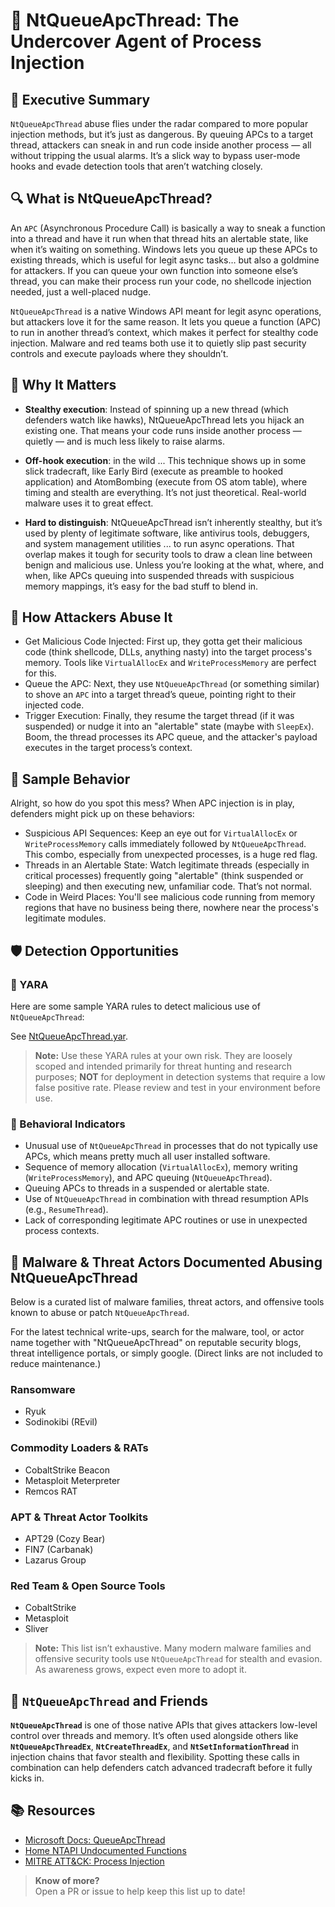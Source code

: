 # 🧪 NtQueueApcThread: The Undercover Agent of Process Injection

## 🚀 Executive Summary

`NtQueueApcThread` abuse flies under the radar compared to more popular injection methods, but it’s just as dangerous. By queuing APCs to a target thread, attackers can sneak in and run code inside another process — all without tripping the usual alarms. It’s a slick way to bypass user-mode hooks and evade detection tools that aren’t watching closely.

## 🔍 What is NtQueueApcThread?

An `APC` (Asynchronous Procedure Call) is basically a way to sneak a function into a thread and have it run when that thread hits an alertable state, like when it’s waiting on something. Windows lets you queue up these APCs to existing threads, which is useful for legit async tasks… but also a goldmine for attackers. If you can queue your own function into someone else’s thread, you can make their process run your code, no shellcode injection needed, just a well-placed nudge.

`NtQueueApcThread` is a native Windows API meant for legit async operations, but attackers love it for the same reason. It lets you queue a function (APC) to run in another thread’s context, which makes it perfect for stealthy code injection. Malware and red teams both use it to quietly slip past security controls and execute payloads where they shouldn’t.

## 🚩 Why It Matters

- **Stealthy execution**: Instead of spinning up a new thread (which defenders watch like hawks), NtQueueApcThread lets you hijack an existing one. That means your code runs inside another process — quietly — and is much less likely to raise alarms.

- **Off-hook execution**: in the wild ... This technique shows up in some slick tradecraft, like Early Bird (execute as preamble to hooked application) and AtomBombing (execute from OS atom table), where timing and stealth are everything. It’s not just theoretical. Real-world malware uses it to great effect.

- **Hard to distinguish**: NtQueueApcThread isn’t inherently stealthy, but it’s used by plenty of legitimate software, like antivirus tools, debuggers, and system management utilities ... to run async operations. That overlap makes it tough for security tools to draw a clean line between benign and malicious use. Unless you’re looking at the what, where, and when, like APCs queuing into suspended threads with suspicious memory mappings, it’s easy for the bad stuff to blend in.

## 🧬 How Attackers Abuse It

- Get Malicious Code Injected: First up, they gotta get their malicious code (think shellcode, DLLs, anything nasty) into the target process's memory. Tools like `VirtualAllocEx` and `WriteProcessMemory` are perfect for this.
- Queue the APC: Next, they use `NtQueueApcThread` (or something similar) to shove an `APC` into a target thread’s queue, pointing right to their injected code.
- Trigger Execution: Finally, they resume the target thread (if it was suspended) or nudge it into an "alertable" state (maybe with `SleepEx`). Boom, the thread processes its APC queue, and the attacker's payload executes in the target process’s context.

## 🧵 Sample Behavior

Alright, so how do you spot this mess? When APC injection is in play, defenders might pick up on these behaviors:

- Suspicious API Sequences: Keep an eye out for `VirtualAllocEx` or `WriteProcessMemory` calls immediately followed by `NtQueueApcThread`. This combo, especially from unexpected processes, is a huge red flag.
- Threads in an Alertable State: Watch legitimate threads (especially in critical processes) frequently going "alertable" (think suspended or sleeping) and then executing new, unfamiliar code. That’s not normal.
- Code in Weird Places: You'll see malicious code running from memory regions that have no business being there, nowhere near the process's legitimate modules.

## 🛡️ Detection Opportunities

### 🔹 YARA

Here are some sample YARA rules to detect malicious use of `NtQueueApcThread`:

See [NtQueueApcThread.yar](./NtQ).

> **Note:** Use these YARA rules at your own risk. They are loosely scoped and intended primarily for threat hunting and research purposes; **NOT** for deployment in detection systems that require a low false positive rate. Please review and test in your environment before use.

### 🔹 Behavioral Indicators

- Unusual use of `NtQueueApcThread` in processes that do not typically use APCs, which means pretty much all user installed software.
- Sequence of memory allocation (`VirtualAllocEx`), memory writing (`WriteProcessMemory`), and APC queuing (`NtQueueApcThread`).
- Queuing APCs to threads in a suspended or alertable state.
- Use of `NtQueueApcThread` in combination with thread resumption APIs (e.g., `ResumeThread`).
- Lack of corresponding legitimate APC routines or use in unexpected process contexts.

## 🦠 Malware & Threat Actors Documented Abusing NtQueueApcThread

Below is a curated list of malware families, threat actors, and offensive tools known to abuse or patch `NtQueueApcThread`.

For the latest technical write-ups, search for the malware, tool, or actor name together with "NtQueueApcThread" on reputable security blogs, threat intelligence portals, or simply google. (Direct links are not included to reduce maintenance.)

### **Ransomware**
- Ryuk
- Sodinokibi (REvil)

### **Commodity Loaders & RATs**
- CobaltStrike Beacon
- Metasploit Meterpreter
- Remcos RAT

### **APT & Threat Actor Toolkits**
- APT29 (Cozy Bear)
- FIN7 (Carbanak)
- Lazarus Group

### **Red Team & Open Source Tools**
- CobaltStrike
- Metasploit
- Sliver

> **Note:** This list isn’t exhaustive. Many modern malware families and offensive security tools use `NtQueueApcThread` for stealth and evasion. As awareness grows, expect even more to adopt it.

## 🧵 `NtQueueApcThread` and Friends

**`NtQueueApcThread`** is one of those native APIs that gives attackers low-level control over threads and memory. It’s often used alongside others like **`NtQueueApcThreadEx`**, **`NtCreateThreadEx`**, and **`NtSetInformationThread`** in injection chains that favor stealth and flexibility. Spotting these calls in combination can help defenders catch advanced tradecraft before it fully kicks in.

## 📚 Resources

- [Microsoft Docs: QueueApcThread](https://learn.microsoft.com/en-us/windows/win32/api/processthreadsapi/nf-processthreadsapi-queueuserapc)
- [Home	NTAPI Undocumented Functions](http://undocumented.ntinternals.net/index.html?page=UserMode%2FUndocumented%20Functions%2FAPC%2FNtQueueApcThread.html)
- [MITRE ATT&CK: Process Injection](https://attack.mitre.org/techniques/T1055/)

> **Know of more?**  
> Open a PR or issue to help keep this list up to date!